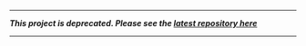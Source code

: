 - - -

**_This project is deprecated. Please see the [latest repository here](https://github.com/EOSIO/eosio-project-demux-example)_**

- - -

